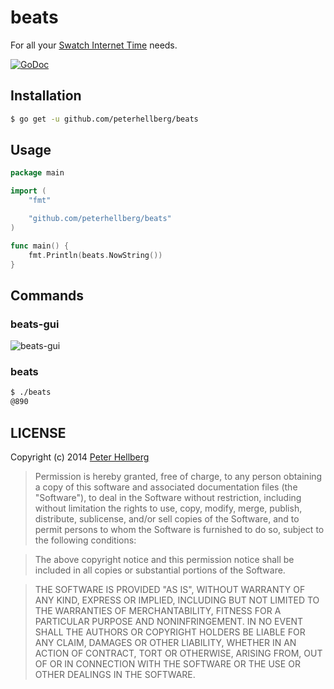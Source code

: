 # beats

For all your [Swatch Internet Time](http://en.wikipedia.org/wiki/Swatch_Internet_Time) needs.

[![GoDoc](https://godoc.org/github.com/peterhellberg/beats?status.png)](https://godoc.org/github.com/peterhellberg/beats)

## Installation

```bash
$ go get -u github.com/peterhellberg/beats
```

## Usage

```go
package main

import (
	"fmt"

	"github.com/peterhellberg/beats"
)

func main() {
	fmt.Println(beats.NowString())
}
```

## Commands

### beats-gui

![beats-gui](http://assets.c7.se/skitch/beats-gui-20140902-222030.png)

### beats

```bash
$ ./beats
@890
```

## LICENSE

Copyright (c) 2014 [Peter Hellberg](http://c7.se/)

> Permission is hereby granted, free of charge, to any person obtaining
> a copy of this software and associated documentation files (the "Software"),
> to deal in the Software without restriction, including without limitation
> the rights to use, copy, modify, merge, publish, distribute, sublicense,
> and/or sell copies of the Software, and to permit persons to whom the
> Software is furnished to do so, subject to the following conditions:

> The above copyright notice and this permission notice shall be included
> in all copies or substantial portions of the Software.

> THE SOFTWARE IS PROVIDED "AS IS", WITHOUT WARRANTY OF ANY KIND,
> EXPRESS OR IMPLIED, INCLUDING BUT NOT LIMITED TO THE WARRANTIES
> OF MERCHANTABILITY, FITNESS FOR A PARTICULAR PURPOSE AND NONINFRINGEMENT.
> IN NO EVENT SHALL THE AUTHORS OR COPYRIGHT HOLDERS BE LIABLE FOR ANY CLAIM,
> DAMAGES OR OTHER LIABILITY, WHETHER IN AN ACTION OF CONTRACT,
> TORT OR OTHERWISE, ARISING FROM, OUT OF OR IN CONNECTION WITH THE SOFTWARE
> OR THE USE OR OTHER DEALINGS IN THE SOFTWARE.

